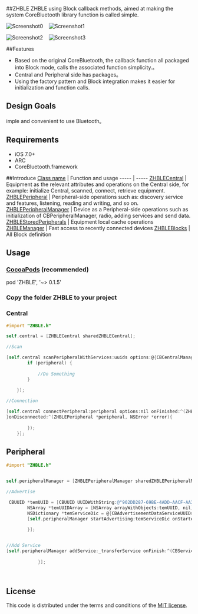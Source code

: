 ##ZHBLE
ZHBLE using Block callback methods, aimed at making the system CoreBluetooth library function is called simple.

![Screenshot0][img0] &nbsp;&nbsp; ![Screenshot1][img1] &nbsp;&nbsp;

![Screenshot2][img2] &nbsp;&nbsp; ![Screenshot3][img3]

##Features
* Based on the original CoreBluetooth, the callback function all packaged into Block mode, calls the associated function simplicity.。
* Central and Peripheral side has packages。
* Using the factory pattern and Block integration makes it easier for initialization and function calls.


## Design Goals
imple and convenient to use Bluetooth。


## Requirements

* iOS 7.0+
* ARC
* CoreBluetooth.framework

##Introduce
[Class name](https://github.com/zhuozhuo/BLE/tree/master/ZHBLE/Classes/ZHBLE) | Function and usage
----- | -----
[ZHBLECentral](https://github.com/zhuozhuo/BLE/blob/master/ZHBLE/Classes/ZHBLE/ZHBLECentral.h) | Equipment as the relevant attributes and operations on the Central side, for example: initialize Central, scanned, connect, retrieve equipment.
[ZHBLEPeripheral](https://github.com/zhuozhuo/BLE/blob/master/ZHBLE/Classes/ZHBLE/ZHBLEPeripheral.h) | Peripheral-side operations such as: discovery service and features, listening, reading and writing, and so on.
[ZHBLEPeripheralManager](https://github.com/zhuozhuo/BLE/blob/master/ZHBLE/Classes/ZHBLE/ZHBLEPeripheralManager.h) | Device as a Peripheral-side operations such as initialization of CBPeripheralManager, radio, adding services and send data.
[ZHBLEStoredPeripherals](https://github.com/zhuozhuo/BLE/blob/master/ZHBLE/Classes/ZHBLE/ZHBLEStoredPeripherals.h) | Equipment local cache operations
[ZHBLEManager](https://github.com/zhuozhuo/BLE/blob/master/ZHBLE/Classes/ZHBLE/ZHBLEManager.h) | Fast access to recently connected devices
[ZHBLEBlocks](https://github.com/zhuozhuo/BLE/blob/master/ZHBLE/Classes/ZHBLE/ZHBLEBlocks.h) | All Block definition

## Usage
### [CocoaPods](https://cocoapods.org/) (recommended)
pod 'ZHBLE', '~> 0.1.5'

### Copy the folder ZHBLE to your project

### Central
```objective-c
#import "ZHBLE.h"

self.central = [ZHBLECentral sharedZHBLECentral];

//Scan

[self.central scanPeripheralWithServices:uuids options:@{CBCentralManagerScanOptionAllowDuplicatesKey: @(YES)} onUpdated:^(ZHBLEPeripheral *peripheral,NSDictionary *data){
        if (peripheral) {
            
            //Do Something
        }
       
    }];

//Connection

[self.central connectPeripheral:peripheral options:nil onFinished:^(ZHBLEPeripheral *peripheral, NSError *error){
}onDisconnected:^(ZHBLEPeripheral *peripheral, NSError *error){
                    
        });
    }];

```

## Peripheral

```objective-c
#import "ZHBLE.h"


self.peripheralManager = [ZHBLEPeripheralManager sharedZHBLEPeripheralManager];

//Advertise

 CBUUID *temUUID = [CBUUID UUIDWithString:@"902DD287-69BE-4ADD-AACF-AA3C24D83B66"];
        NSArray *temUUIDArray = [NSArray arrayWithObjects:temUUID, nil];
        NSDictionary *temServiceDic = @{CBAdvertisementDataServiceUUIDsKey:temUUIDArray};
        [self.peripheralManager startAdvertising:temServiceDic onStarted:^(NSError *error){
                       
        }];


//Add Service
[self.peripheralManager addService:_transferService onFinish:^(CBService *service,NSError *error){
        
            }];
            
            

```




## License

This code is distributed under the terms and conditions of the [MIT license](LICENSE).












[img0]:https://github.com/zhuozhuo/BLE/blob/master/ZHBLE/Screenshots/screenshot0.PNG
[img1]:https://github.com/zhuozhuo/BLE/blob/master/ZHBLE/Screenshots/screenshot1.PNG
[img2]:https://github.com/zhuozhuo/BLE/blob/master/ZHBLE/Screenshots/screenshot2.PNG
[img3]:https://github.com/zhuozhuo/BLE/blob/master/ZHBLE/Screenshots/screenshot3.PNG
